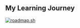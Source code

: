 ## My Learning Journey
[![roadmap.sh](https://roadmap.sh/card/tall/68e620021d72874d1018bb61?variant=dark)](https://roadmap.sh)

